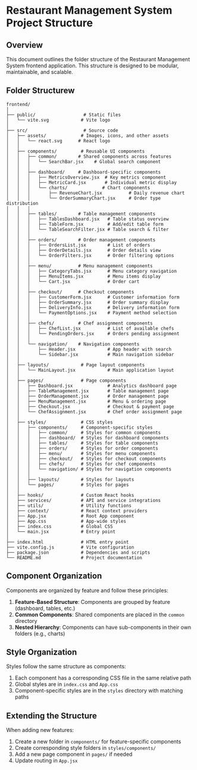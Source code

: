 # Restaurant Management System Project Structure

## Overview

This document outlines the folder structure of the Restaurant Management System frontend application. This structure is designed to be modular, maintainable, and scalable.

## Folder Structurew

```
frontend/
│
├── public/                  # Static files
│   └── vite.svg            # Vite logo
│
├── src/                     # Source code
│   ├── assets/             # Images, icons, and other assets
│   │   └── react.svg      # React logo
│   │
│   ├── components/         # Reusable UI components
│   │   ├── common/        # Shared components across features
│   │   │   └── SearchBar.jsx    # Global search component
│   │   │
│   │   ├── dashboard/     # Dashboard-specific components
│   │   │   ├── MetricsOverview.jsx  # Key metrics component
│   │   │   ├── MetricCard.jsx       # Individual metric display
│   │   │   └── charts/             # Chart components
│   │   │       ├── RevenueChart.jsx          # Daily revenue chart
│   │   │       └── OrderSummaryChart.jsx     # Order type distribution
│   │   │
│   │   ├── tables/        # Table management components
│   │   │   ├── TablesDashboard.jsx   # Table status overview
│   │   │   ├── TableForm.jsx         # Add/edit table form
│   │   │   └── TableSearchFilter.jsx # Table search & filter
│   │   │
│   │   ├── orders/        # Order management components
│   │   │   ├── OrdersList.jsx        # List of orders
│   │   │   ├── OrderDetails.jsx      # Order details view
│   │   │   └── OrderFilters.jsx      # Order filtering options
│   │   │
│   │   ├── menu/          # Menu management components
│   │   │   ├── CategoryTabs.jsx      # Menu category navigation
│   │   │   ├── MenuItems.jsx         # Menu items display
│   │   │   └── Cart.jsx              # Order cart
│   │   │
│   │   ├── checkout/      # Checkout components
│   │   │   ├── CustomerForm.jsx      # Customer information form
│   │   │   ├── OrderSummary.jsx      # Order summary display
│   │   │   ├── DeliveryInfo.jsx      # Delivery information form
│   │   │   └── PaymentOptions.jsx    # Payment method selection
│   │   │
│   │   ├── chefs/         # Chef assignment components
│   │   │   ├── ChefList.jsx          # List of available chefs
│   │   │   └── PendingOrders.jsx     # Orders pending assignment
│   │   │
│   │   └── navigation/    # Navigation components
│   │       ├── Header.jsx            # App header with search
│   │       └── Sidebar.jsx           # Main navigation sidebar
│   │
│   ├── layouts/            # Page layout components
│   │   └── MainLayout.jsx            # Main application layout
│   │
│   ├── pages/              # Page components
│   │   ├── Dashboard.jsx             # Analytics dashboard page
│   │   ├── TableManagement.jsx       # Table management page
│   │   ├── OrderManagement.jsx       # Order management page
│   │   ├── MenuManagement.jsx        # Menu & ordering page
│   │   ├── Checkout.jsx              # Checkout & payment page
│   │   └── ChefAssignment.jsx        # Chef order assignment page
│   │
│   ├── styles/             # CSS styles
│   │   ├── components/     # Component-specific styles
│   │   │   ├── common/     # Styles for common components
│   │   │   ├── dashboard/  # Styles for dashboard components
│   │   │   ├── tables/     # Styles for table components
│   │   │   ├── orders/     # Styles for order components
│   │   │   ├── menu/       # Styles for menu components
│   │   │   ├── checkout/   # Styles for checkout components
│   │   │   ├── chefs/      # Styles for chef components
│   │   │   └── navigation/ # Styles for navigation components
│   │   │
│   │   ├── layouts/        # Styles for layouts
│   │   └── pages/          # Styles for pages
│   │
│   ├── hooks/              # Custom React hooks
│   ├── services/           # API and service integrations
│   ├── utils/              # Utility functions
│   ├── context/            # React context providers
│   ├── App.jsx             # Root App component
│   ├── App.css             # App-wide styles
│   ├── index.css           # Global CSS
│   └── main.jsx            # Entry point
│
├── index.html              # HTML entry point
├── vite.config.js          # Vite configuration
├── package.json            # Dependencies and scripts
└── README.md               # Project documentation
```

## Component Organization

Components are organized by feature and follow these principles:

1. **Feature-Based Structure**: Components are grouped by feature (dashboard, tables, etc.)
2. **Common Components**: Shared components are placed in the `common` directory
3. **Nested Hierarchy**: Components can have sub-components in their own folders (e.g., charts)

## Style Organization

Styles follow the same structure as components:

1. Each component has a corresponding CSS file in the same relative path
2. Global styles are in `index.css` and `App.css`
3. Component-specific styles are in the `styles` directory with matching paths

## Extending the Structure

When adding new features:

1. Create a new folder in `components/` for feature-specific components
2. Create corresponding style folders in `styles/components/`
3. Add a new page component in `pages/` if needed
4. Update routing in `App.jsx`
